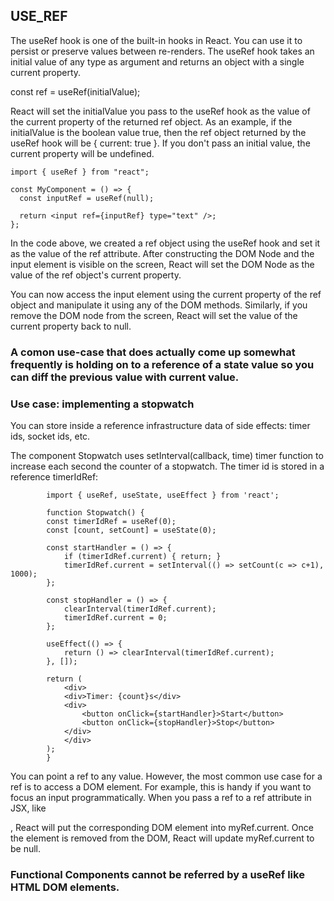 ## USE_REF
The useRef hook is one of the built-in hooks in React. You can use it to persist or preserve values between re-renders. The useRef hook takes an initial value of any type as argument and returns an object with a single current property.

const ref = useRef(initialValue);

React will set the initialValue you pass to the useRef hook as the value of the current property of the returned ref object. As an example, if the initialValue is the boolean value true, then the ref object returned by the useRef hook will be { current: true }. If you don't pass an initial value, the current property will be undefined.

```
import { useRef } from "react";

const MyComponent = () => {
  const inputRef = useRef(null);

  return <input ref={inputRef} type="text" />;
};
```
In the code above, we created a ref object using the useRef hook and set it as the value of the ref attribute. After constructing the DOM Node and the input element is visible on the screen, React will set the DOM Node as the value of the ref object's current property.

You can now access the input element using the current property of the ref object and manipulate it using any of the DOM methods. Similarly, if you remove the DOM node from the screen, React will set the value of the current property back to null.

### A comon use-case that does actually come up somewhat frequently is holding on to a reference of a state value so you can diff the previous value with current value.

### Use case: implementing a stopwatch  
You can store inside a reference infrastructure data of side effects: timer ids, socket ids, etc.

The component Stopwatch uses setInterval(callback, time) timer function to increase each second the counter
of a stopwatch. The timer id is stored in a reference timerIdRef:
```
        import { useRef, useState, useEffect } from 'react';

        function Stopwatch() {
        const timerIdRef = useRef(0);
        const [count, setCount] = useState(0);

        const startHandler = () => {
            if (timerIdRef.current) { return; }
            timerIdRef.current = setInterval(() => setCount(c => c+1), 1000);
        };

        const stopHandler = () => {
            clearInterval(timerIdRef.current);
            timerIdRef.current = 0;
        };

        useEffect(() => {
            return () => clearInterval(timerIdRef.current);
        }, []);

        return (
            <div>
            <div>Timer: {count}s</div>
            <div>
                <button onClick={startHandler}>Start</button>
                <button onClick={stopHandler}>Stop</button>
            </div>
            </div>
        );
        }
```


You can point a ref to any value. However, the most common use case for a ref is to access a DOM element.
For example, this is handy if you want to focus an input programmatically. When you pass a ref to a ref
attribute in JSX, like <div ref={myRef}>, React will put the corresponding DOM element into myRef.current.
Once the element is removed from the DOM, React will update myRef.current to be null.

### Functional Components cannot be referred by a useRef like HTML DOM elements.

